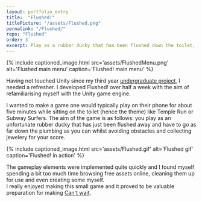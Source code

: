 ```yaml
---
layout: portfolio_entry
title:  "Flushed!"
titlePicture: "/assets/Flushed.png"
permalink: "/Flushed/"
repo: "Flushed"
order: 3
excerpt: Play as a rubber ducky that has been flushed down the toilet, collect jewellery and avoid obstacles for a high score.
---
```

<!-- main content -->
{% include captioned_image.html src='assets/FlushedMenu.png' alt='Flushed main menu' caption='Flushed! main menu' %}

Having not touched Unity since my third year [undergraduate project][proteinVisualiserLink], I needed a refresher. I developed Flushed! over half a week with the aim of refamiliarising myself with the Unity game engine.

I wanted to make a game one would typically play on their phone for about five minutes while sitting on the toilet (hence the theme) like Temple Run or Subway Surfers.
The aim of the game is as follows: you play as an unfortunate rubber ducky that has just been flushed away and have to go as far down the plumbing as you can whilst avoiding obstacles and collecting jewelery for your score.

{% include captioned_image.html src='assets/Flushed.gif' alt='Flushed gif' caption='Flushed! in action' %}

The gameplay elements were implemented quite quickly and I found myself spending a bit too much time browsing free assets online, cleaning them up for use and even creating some myself.\
I really enjoyed making this small game and it proved to be valuable preparation for making [Can't wait][CantWait].

[proteinVisualiserLink]: {{site.url}}/Unity_Protein_Visualiser/
[CantWait]: {{site.url}}/Cant_Wait/
